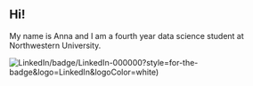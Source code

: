 ## Hi!

My name is Anna and I am a fourth year data science student at Northwestern University.

![LinkedIn](https://www.linkedin.com/in/annaroney/)/badge/LinkedIn-000000?style=for-the-badge&logo=LinkedIn&logoColor=white)
